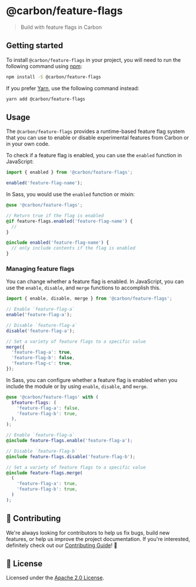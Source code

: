 # @carbon/feature-flags

> Build with feature flags in Carbon

## Getting started

To install `@carbon/feature-flags` in your project, you will need to run the
following command using [npm](https://www.npmjs.com/):

```bash
npm install -S @carbon/feature-flags
```

If you prefer [Yarn](https://yarnpkg.com/en/), use the following command
instead:

```bash
yarn add @carbon/feature-flags
```

## Usage

The `@carbon/feature-flags` provides a runtime-based feature flag system that
you can use to enable or disable experimental features from Carbon or in your
own code.

To check if a feature flag is enabled, you can use the `enabled` function in
JavaScript:

```js
import { enabled } from '@carbon/feature-flags';

enabled('feature-flag-name');
```

In Sass, you would use the `enabled` function or mixin:

```scss
@use '@carbon/feature-flags';

// Return true if the flag is enabled
@if feature-flags.enabled('feature-flag-name') {
  //
}

@include enabled('feature-flag-name') {
  // only include contents if the flag is enabled
}
```

### Managing feature flags

You can change whether a feature flag is enabled. In JavaScript, you can use the
`enable`, `disable`, and `merge` functions to accomplish this.

```js
import { enable, disable, merge } from '@carbon/feature-flags';

// Enable `feature-flag-a`
enable('feature-flag-a');

// Disable `feature-flag-a`
disable('feature-flag-a');

// Set a variety of feature flags to a specific value
merge({
  'feature-flag-a': true,
  'feature-flag-b': false,
  'feature-flag-c': true,
});
```

In Sass, you can configure whether a feature flag is enabled when you include
the module or by using `enable`, `disable`, and `merge`.

```scss
@use '@carbon/feature-flags' with (
  $feature-flags: (
    'feature-flag-a': false,
    'feature-flag-b': true,
  ),
);

// Enable `feature-flag-a`
@include feature-flags.enable('feature-flag-a');

// Disable `feature-flag-b`
@include feature-flags.disable('feature-flag-b');

// Set a variety of feature flags to a specific value
@include feature-flags.merge(
  (
    'feature-flag-a': true,
    'feature-flag-b': true,
  )
);
```

## 🙌 Contributing

We're always looking for contributors to help us fix bugs, build new features,
or help us improve the project documentation. If you're interested, definitely
check out our [Contributing Guide](/.github/CONTRIBUTING.md)! 👀

## 📝 License

Licensed under the [Apache 2.0 License](/LICENSE).
